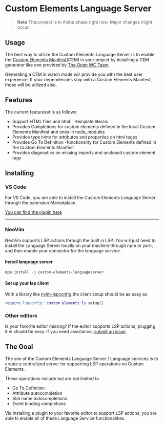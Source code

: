 # Custom Elements Language Server

> **Note**
> This project is in Alpha phase right now. Major changes might occur.

## Usage

The best way to utilize the Custom Elements Language Server is to enable the [Custom Elements Manifest](https://github.com/webcomponents/custom-elements-manifest)(CEM) in your project by installing
a CEM generator like one provided by [The Open WC Team](https://github.com/open-wc/custom-elements-manifest/tree/master/packages/analyzer).

Generating a CEM in watch mode will provide you with the best user experience. If your dependencies ship with a Custom Elements Manifest, those will be utilized also.

## Features

The current featureset is as follows:

- Support HTML files and html`` -template literals
- Provides Completions for custom elements defined in the local Custom Elements Manifest and ones in node_modules
- Provides type hints for attributes and properties on html tages
- Provides Go To Definition -functionality for Custom Elements defined in the Custom Elements Manifest
- Provides diagnostics on missing imports and unclosed custom element tags

## Installing

### VS Code

For VS Code, you are able to install the Custom Elements Language Server through the extension Marketplace.

[You can find the plugin here](https://marketplace.visualstudio.com/items?itemName=Matsuuu.custom-elements-language-server-project)

---

### NeoVim

NeoVim supports LSP actions through the built in LSP. You will just need to install the Language Server locally on your machine through npm or yarn, and then enable your connector for the language service.

#### Install language server

```bash
npm install -g custom-elements-languageserver
```

#### Set up your lsp client

With a library like [nvim-lspconfig](https://github.com/neovim/nvim-lspconfig) the client setup should be as easy as

```lua
require'lspconfig'.custom_elements_ls.setup{}
```

### Other editors

Is your favorite editor missing? If the editor supports LSP actions, plugging it in should be easy. If you need assistance, [submit an issue](https://github.com/Matsuuu/custom-elements-language-server/issues/new/choose).

## The Goal

The aim of the Custom Elements Language Server / Language services is to create a centralized server for supporting LSP operations on Custom Elements.

These operations include but are not limited to

-   Go To Definition
-   Attribute autocompletion
-   Slot name autocompletions
-   Event binding completions


Via installing a plugin to your favorite editor to support LSP actions, you are able to enable all of these Language Service functionalities.
